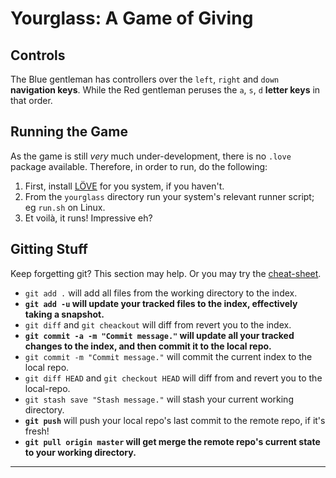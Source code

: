 Yourglass: A Game of Giving
===========================


Controls
------------

The Blue gentleman has controllers over the `left`, `right` and `down` **navigation keys**.
While the Red gentleman peruses the `a`, `s`, `d` **letter keys** in that order.


Running the Game
----------------

As the game is still _very_ much under-development, there is no `.love` package available.
Therefore, in order to run, do the following:

1.	First, install [LÖVE][1] for you system, if you haven't.
2.	From the `yourglass` directory run your system's relevant runner script; eg `run.sh` on Linux.
3.	Et voilà, it runs! Impressive eh?


Gitting Stuff
-------------

Keep forgetting git? This section may help. Or you may try the [cheat-sheet][2].

-	`git add .` will add all files from the working directory to the index.
-	**`git add -u` will update your tracked files to the index, effectively taking a snapshot.**
-	`git diff` and `git cheackout` will diff from revert you to the index.
-	**`git commit -a -m "Commit message."` will update all your tracked changes to the index, and then commit it to the local repo.**
-	`git commit -m "Commit message."` will commit the current index to the local repo.
-	`git diff HEAD` and `git checkout HEAD` will diff from and revert you to the local-repo.
-	`git stash save "Stash message."` will stash your current working directory.
-	**`git push`** will push your local repo's last commit to the remote repo, if it's fresh!
-	**`git pull origin master` will get merge the remote repo's current state to your working directory.**

- - -

[1]: http://love2d.org/								"LÖVE"
[2]: http://help.github.com/git-cheat-sheets/		"Github Git Cheat-sheet"
